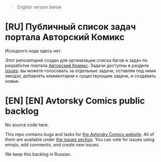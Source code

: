 > English version below

# [RU] Публичный список задач портала Авторский Комикс

Исходного кода эдесь нет.

Этот репозиторий создан для организации списка багов и задач по разработке портала [Авторский Комикс](https://acomics.ru/). Задачи доступны в разделе [issues](https://github.com/mr9d/acomics-public/issues): вы можете голосовать за отдельные задачи, оставляя под ними эмодзи, добавлять комментарии к существующим задачи, и создавать новые.

# [EN] [EN] Avtorsky Comics public backlog

No source code here.

This repo contains bugs and tasks for [the Avtorsky Comics website](https://acomics.ru/). All of them are available under [the issues section](https://github.com/mr9d/acomics-public/issues). You can vote for issues using emojis, add comments, and create new issues.

We keep this backlog in Russian.
